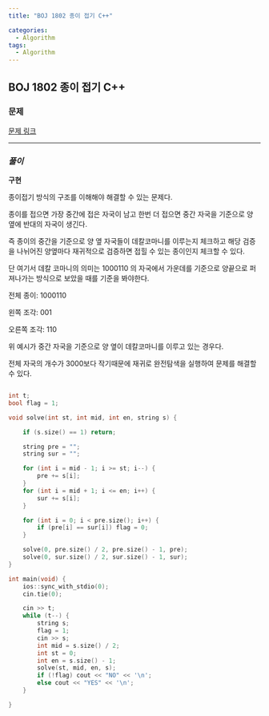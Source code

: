 ```yaml
---
title: "BOJ 1802 종이 접기 C++"

categories:
  - Algorithm
tags:
  - Algorithm
---
```


## BOJ 1802 종이 접기 C++

### 문제

[문제 링크](https://www.acmicpc.net/problem/1802)

---

### _풀이_

**구현**

종이접기 방식의 구조를 이해해야 해결할 수 있는 문제다.

종이를 접으면 가장 중간에 접은 자국이 남고 한번 더 접으면 중간 자국을 기준으로 양 옆에 반대의 자국이 생긴다.

즉 종이의 중간을 기준으로 양 옆 자국들이 데칼코마니를 이루는지 체크하고 해당 검증을 나뉘어진 양옆마다 재귀적으로 검증하면 접힐 수 있는 종이인지 체크할 수 있다.

단 여기서 데칼 코마니의 의미는 1000110 의 자국에서 가운데를 기준으로 양끝으로 퍼져나가는 방식으로 보았을 때를 기준을 봐야한다.

전체 종이: 1000110

왼쪽 조각: 001

오른쪽 조각: 110

위 예시가 중간 자국을 기준으로 양 옆이 데칼코마니를 이루고 있는 경우다.

전체 자국의 개수가 3000보다 작기때문에 재귀로 완전탐색을 실행하여 문제를 해결할 수 있다.

```c++

int t;
bool flag = 1;

void solve(int st, int mid, int en, string s) {

    if (s.size() == 1) return;

    string pre = "";
    string sur = "";

    for (int i = mid - 1; i >= st; i--) {
        pre += s[i];
    }
    for (int i = mid + 1; i <= en; i++) {
        sur += s[i];
    }

    for (int i = 0; i < pre.size(); i++) {
        if (pre[i] == sur[i]) flag = 0;
    }

    solve(0, pre.size() / 2, pre.size() - 1, pre);
    solve(0, sur.size() / 2, sur.size() - 1, sur);
}

int main(void) {
    ios::sync_with_stdio(0);
    cin.tie(0);

    cin >> t;
    while (t--) {
        string s;
        flag = 1;
        cin >> s;
        int mid = s.size() / 2;
        int st = 0;
        int en = s.size() - 1;
        solve(st, mid, en, s);
        if (!flag) cout << "NO" << '\n';
        else cout << "YES" << '\n';
    }

}

```
